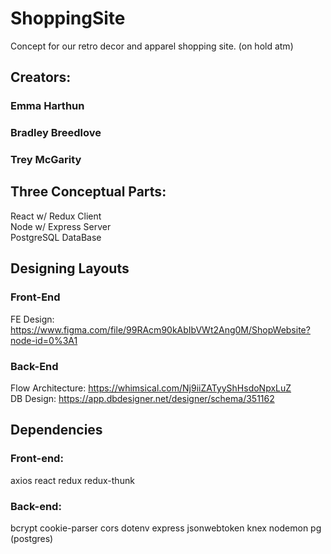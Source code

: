 # ShoppingSite
Concept for our retro decor and apparel shopping site. (on hold atm)

## Creators:
### Emma Harthun
### Bradley Breedlove
### Trey McGarity
##

## Three Conceptual Parts:
React w/ Redux Client <br>
Node w/ Express Server <br>
PostgreSQL DataBase <br>
##

## Designing Layouts
### Front-End
FE Design: https://www.figma.com/file/99RAcm90kAbIbVWt2Ang0M/ShopWebsite?node-id=0%3A1 <br>

### Back-End <br>
Flow Architecture: https://whimsical.com/Nj9iiZATyyShHsdoNpxLuZ <br>
DB Design: https://app.dbdesigner.net/designer/schema/351162 <br>

## Dependencies
### Front-end:
axios
react
redux
redux-thunk
### Back-end:
bcrypt
cookie-parser
cors
dotenv
express
jsonwebtoken
knex
nodemon
pg (postgres)